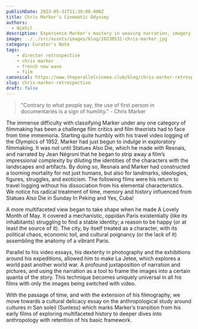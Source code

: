 ```yaml
---
publishDate: 2023-05-31T11:30:00.000Z
title: Chris Marker's Cinematic Odyssey
authors:
  - Nikhil
description: Experience Marker's mastery in weaving narration, imagery, and anthropology to unveil humility in exploring identity, history, and culture—a cinematic legacy.
image: ../../src/assets/images/blog/20230531-chris-marker.jpg
category: Curator's Note
tags:
    - director retrospective
    - chris marker
    - french new wave
    - film
canonical: https://www.theparallelcinema.club/blog/chris-marker-retrospective
slug: chris-marker-retrospective
draft: false
---
```


> "Contrary to what people say, the use of first person in documentaries is a sign of humility." - Chris Marker

The immense difficulty with classifying Marker under any one category of filmmaking has been a challenge film critics and film theorists had to face from time immemoria. Starting quite humbly with his travel video logging of the Olympics of 1952, Marker had just begun to indulge in exploratory filmmaking. It was not until Statues Also Die, which he made with Resnais, and narrated by Jean Négroni that he began to strip away a film’s impressional complexity by diluting the identities of the characters with the landscapes and artifacts. By doing so, Resnais and Marker had constructed a looming mortality for not just humans, but also for landmarks, ideologies, figures, struggles, and exoticism. The following films were his return to travel logging without his dissociation from his elemental characteristics. We notice his radical treatment of time, memory and history influenced from Statues Also Die in Sunday In Peking and Yes, Cuba!

A more multifaceted view began to take shape when he made A Lovely Month of May. It covered a mechanistic, oppidan Paris existentially (like its inhabitants) struggling to find a stable identity; a reason to be happy (or at least the source of it). The city, by itself treated as a character, with its political chaos, economic toil, and cultural poignancy (or the lack of it) assembling the anatomy of a vibrant Paris.

Parallel to his video essays, his dexterity in photography and the exhibitions around his expeditions, allowed him to make La Jetee, which explores a world past another world war. A profound juxtaposition of narration and pictures, and using the narration as a tool to frame the images into a certain quanta of the story. This technique becomes uniquely universal in all his films with only the images being switched with video.

With the passage of time, and with the extension of his filmography, we move towards a cultural delicacy essay on the anthropological study around cultures in San soleil (Sunless) which marks Marker’s transition from his early films of exploring multifaceted history to deeper dives into anthropology with retention of his basic framework.
